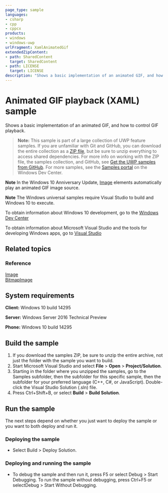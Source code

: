 ```yaml
---
page_type: sample
languages:
- csharp
- cpp
- cppcx
products:
- windows
- windows-uwp
urlFragment: XamlAnimatedGif
extendedZipContent:
- path: SharedContent
  target: SharedContent
- path: LICENSE
  target: LICENSE
description: "Shows a basic implementation of an animated GIF, and how to control GIF playback."
---
```


<!---
  category: GraphicsAndAnimation
  samplefwlink: http://go.microsoft.com/fwlink/p/?LinkId=624046
--->
# Animated GIF playback (XAML) sample

Shows a basic implementation of an animated GIF, and how to control GIF playback.

> **Note:** This sample is part of a large collection of UWP feature samples. 
> If you are unfamiliar with Git and GitHub, you can download the entire collection as a 
> [ZIP file](https://github.com/Microsoft/Windows-universal-samples/archive/master.zip), but be 
> sure to unzip everything to access shared dependencies. For more info on working with the ZIP file, 
> the samples collection, and GitHub, see [Get the UWP samples from GitHub](https://aka.ms/ovu2uq). 
> For more samples, see the [Samples portal](https://aka.ms/winsamples) on the Windows Dev Center. 

**Note** In the Windows 10 Anniversary Update, [Image](https://msdn.microsoft.com/library/windows/apps/windows.ui.xaml.controls.image.aspx)
elements automatically play an animated GIF image source.

**Note** The Windows universal samples require Visual Studio to build and Windows 10 to execute.
 
To obtain information about Windows 10 development, go to the [Windows Dev Center](https://dev.windows.com)

To obtain information about Microsoft Visual Studio and the tools for developing Windows apps, go to [Visual Studio](http://go.microsoft.com/fwlink/?LinkID=532422)

## Related topics

### Reference

[Image](https://msdn.microsoft.com/library/windows/apps/windows.ui.xaml.controls.image.aspx)  
[BitmapImage](https://msdn.microsoft.com/library/windows/apps/br243235)  

## System requirements

**Client:** Windows 10 build 14295

**Server:** Windows Server 2016 Technical Preview

**Phone:**  Windows 10 build 14295

## Build the sample

1. If you download the samples ZIP, be sure to unzip the entire archive, not just the folder with the sample you want to build. 
2. Start Microsoft Visual Studio and select **File** \> **Open** \> **Project/Solution**.
3. Starting in the folder where you unzipped the samples, go to the Samples subfolder, then the subfolder for this specific sample, then the subfolder for your preferred language (C++, C#, or JavaScript). Double-click the Visual Studio Solution (.sln) file.
4. Press Ctrl+Shift+B, or select **Build** \> **Build Solution**.

## Run the sample

The next steps depend on whether you just want to deploy the sample or you want to both deploy and run it.

### Deploying the sample

- Select Build > Deploy Solution. 

### Deploying and running the sample

- To debug the sample and then run it, press F5 or select Debug >  Start Debugging. To run the sample without debugging, press Ctrl+F5 or selectDebug > Start Without Debugging. 
